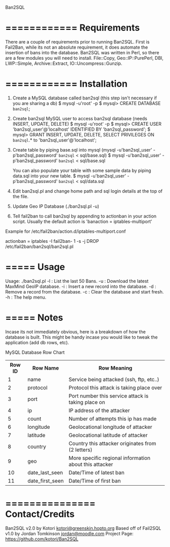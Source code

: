 Ban2SQL 

============
Requirements
============

There are a couple of requirements prior to running Ban2SQL. First is Fail2Ban, while its not an 
absolute requirement, it does automate the insertion of bans into the database. Ban2SQL was written 
in Perl, so there are a few modules you will need to install. File::Copy, Geo::IP::PurePerl, DBI,
LWP::Simple, Archive::Extract, IO::Uncompress::Gunzip.

                               
============
Installation
============

1. Create a MySQL database called ban2sql (this step isn't necessary if you are sharing a db)
   $ mysql -u'root' -p
   $ mysql> CREATE DATABASE `ban2sql`;

2. Create ban2sql MySQL user to access ban2sql database (needs INSERT, UPDATE, DELETE)
   $ mysql -u'root' -p
   $ mysql> CREATE USER 'ban2sql_user'@'localhost' IDENTIFIED BY 'ban2sql_password';
   $ mysql> GRANT INSERT, UPDATE, DELETE, SELECT PRIVILEGES ON `ban2sql`.* to 'ban2sql_user'@'localhost';

3. Create table by piping base.sql into mysql (mysql -u'ban2sql_user' -p'ban2sql_password' `ban2sql` < sql/base.sql)
   $ mysql -u'ban2sql_user' -p'ban2sql_password' `ban2sql` < sql/base.sql

   You can also populate your table with some sample data by piping data.sql into your new table.
   $ mysql -u'ban2sql_user' -p'ban2sql_password' `ban2sql` < sql/data.sql

4. Edit ban2sql.pl and change home path and sql login details at the top of the file.

5. Update Geo IP Database (./ban2sql.pl -u)

6. Tell fail2ban to call ban2sql by appending to actionban in your action script.
   Usually the default action is 'banaction = iptables-multiport'

Example for /etc/fail2ban/action.d/iptables-multiport.conf

actionban = iptables -I fail2ban-<name> 1 -s <ip> -j DROP
            /etc/fail2ban/ban2sql/ban2sql.pl <name> <protocol> <port> <ip>

=====
Usage
=====

 Usage: ./ban2sql.pl <argument>
  -l  : List the last 50 Bans.
  -u  : Download the latest MaxMind GeoIP database.
  -i  : Insert a new record into the database.
  -d  : Remove a record from the database.
  -c  : Clear the database and start fresh.
  -h  : The help menu.

=====
Notes
=====

Incase its not immediately obvious, here is a breakdown of how the database is built.
This might be handy incase you would like to tweak the application (add db rows, etc).

MySQL Database Row Chart
<table>
  <tr>
    <th>Row ID</th><th>Row Name</th><th>Row Meaning</th>
  </tr>
  <tr>
    <td>1</td><td>name</td><td>Service being attacked (ssh, ftp, etc..)</td>
  </tr>
  <tr>
    <td>2</td><td>protocol</td><td>Protocol this attack is taking place over</td>
  </tr>
  <tr>
    <td>3</td><td>port</td><td>Port number this service attack is taking place on</td>
  </tr>
  <tr>
    <td>4</td><td>ip</td><td>IP address of the attacker</td>
  </tr>
  <tr>
    <td>5</td><td>count</td><td>Number of attempts this ip has made</td>
  </tr>
  <tr>
    <td>6</td><td>longitude</td><td>Geolocational longitude of attacker</td>
  </tr>
  <tr>
    <td>7</td><td>latitude</td><td>Geolocational latitude of attacker</td>
  </tr>
  <tr>
    <td>8</td><td>country</td><td>Country this attacker originates from (2 letters)</td>
  </tr>
  <tr>
    <td>9</td><td>geo</td><td>More specific regional information about this attacker</td>
  </tr>
  <tr>
    <td>10</td><td>date_last_seen</td><td>Date/Time of latest ban</td>
  </tr>
  <tr>
    <td>11</td><td>date_first_seen</td><td>Date/Time of first ban</td>
  </tr>
</table>


===============
Contact/Credits
===============
Ban2SQL v2.0 by Kotori <kotori@greenskin.hopto.org>
Based off of Fail2SQL v1.0 by Jordan Tomkinson <jordan@moodle.com>
Project Page: https://github.com/kotori/Ban2SQL
